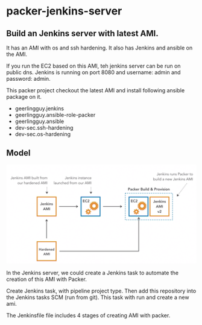 # packer-jenkins-server


## Build an Jenkins server with latest AMI.


It has an AMI with os and ssh hardening. It also has Jenkins and ansible on the AMI.

If you run the EC2 based on this AMI, teh jenkins server can be run on public dns.
Jenkins is running on port 8080 and username: admin and password: admin.

This packer project checkout the latest AMI and install following ansible package on it.

 - geerlingguy.jenkins
 - geerlingguy.ansible-role-packer
 - geerlingguy.ansible
 - dev-sec.ssh-hardening
 - dev-sec.os-hardening


## Model


![model](img1.png)


In the Jenkins server, we could create a Jenkins task to automate the creation of this AMI with Packer.

Create Jenkins task, with pipeline project type. Then  add this repository into the Jenkins tasks SCM (run from git).
This task with run and create a new ami.

The Jenkinsfile file includes 4 stages of creating AMI with packer.

